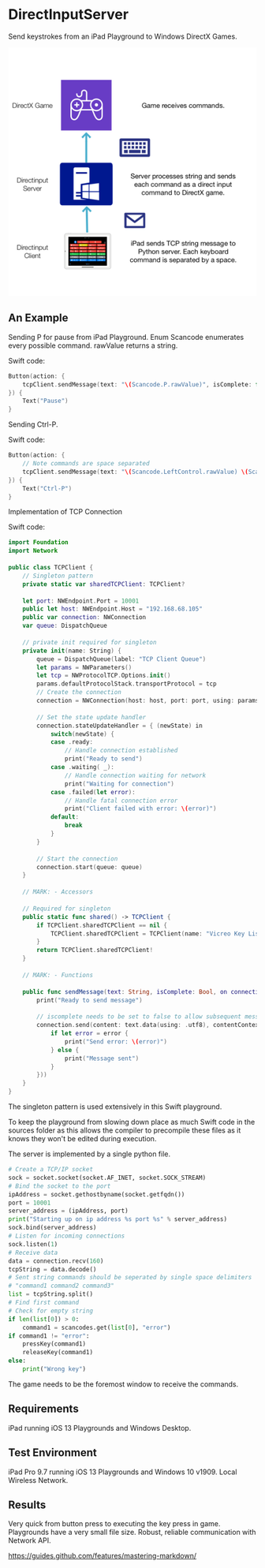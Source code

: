 # DirectInputServer
 Send keystrokes from an iPad Playground to Windows DirectX Games.
 
 ![Playground Screenshot](./images/di.jpeg)
 
## An Example

Sending P for pause from iPad Playground. Enum Scancode enumerates every possible command. rawValue returns a string.

Swift code:

```swift
Button(action: {
    tcpClient.sendMessage(text: "\(Scancode.P.rawValue)", isComplete: false, on: tcpClient.connection)
}) {
    Text("Pause")
}
```
Sending Ctrl-P.

Swift code:

```swift
Button(action: {
    // Note commands are space separated
    tcpClient.sendMessage(text: "\(Scancode.LeftControl.rawValue) \(Scancode.P.rawValue)", isComplete: false, on: tcpClient.connection)
}) {
    Text("Ctrl-P")
}
```
Implementation of TCP Connection

Swift code:
```swift
import Foundation
import Network

public class TCPClient {
    // Singleton pattern
    private static var sharedTCPClient: TCPClient?
    
    let port: NWEndpoint.Port = 10001
    public let host: NWEndpoint.Host = "192.168.68.105"
    public var connection: NWConnection
    var queue: DispatchQueue
    
    // private init required for singleton
    private init(name: String) {
        queue = DispatchQueue(label: "TCP Client Queue")
        let params = NWParameters()
        let tcp = NWProtocolTCP.Options.init()
        params.defaultProtocolStack.transportProtocol = tcp
        // Create the connection
        connection = NWConnection(host: host, port: port, using: params)
        
        // Set the state update handler
        connection.stateUpdateHandler = { (newState) in 
            switch(newState) {
            case .ready:
                // Handle connection established
                print("Ready to send")
            case .waiting( _):
                // Handle connection waiting for network
                print("Waiting for connection")
            case .failed(let error):
                // Handle fatal connection error
                print("Client failed with error: \(error)")
            default:
                break
            }
        }
        
        // Start the connection
        connection.start(queue: queue)
    }
    
    // MARK: - Accessors
    
    // Required for singleton
    public static func shared() -> TCPClient {
        if TCPClient.sharedTCPClient == nil {
            TCPClient.sharedTCPClient = TCPClient(name: "Vicreo Key Listener")
        }
        return TCPClient.sharedTCPClient!
    }
    
    // MARK: - Functions
    
    public func sendMessage(text: String, isComplete: Bool, on connection: NWConnection) {
        print("Ready to send message")
        
        // iscomplete needs to be set to false to allow subsequent messages. Only send iscomplete: true after the final message to close the connection.
        connection.send(content: text.data(using: .utf8), contentContext: NWConnection.ContentContext.finalMessage, isComplete: isComplete, completion: NWConnection.SendCompletion.contentProcessed({ (error) in
            if let error = error {
                print("Send error: \(error)")
            } else {
                print("Message sent")
            }
        }))
    }
}
```

The singleton pattern is used extensively in this Swift playground.

To keep the playground from slowing down place as much Swift code in the sources folder as this allows the compiler to precompile these files as it knows they won't be edited during execution.

The server is implemented by a single python file.

```python
# Create a TCP/IP socket
sock = socket.socket(socket.AF_INET, socket.SOCK_STREAM)
# Bind the socket to the port
ipAddress = socket.gethostbyname(socket.getfqdn())
port = 10001
server_address = (ipAddress, port)
print("Starting up on ip address %s port %s" % server_address)
sock.bind(server_address)
# Listen for incoming connections
sock.listen(1)
# Receive data
data = connection.recv(160)
tcpString = data.decode()
# Sent string commands should be seperated by single space delimiters
# "command1 command2 command3"
list = tcpString.split()
# Find first command
# Check for empty string
if len(list[0]) > 0:
    command1 = scancodes.get(list[0], "error")
if command1 != "error":
    pressKey(command1)
    releaseKey(command1)
else:
    print("Wrong key")
```
The game needs to be the foremost window to receive the commands.

## Requirements

iPad running iOS 13 Playgrounds and
Windows Desktop.


## Test Environment
iPad Pro 9.7 running iOS 13 Playgrounds
and Windows 10 v1909.
Local Wireless Network.

## Results 
Very quick from button press to executing the key press in game. Playgrounds have a very small file size. Robust, reliable communication with Network API.

https://guides.github.com/features/mastering-markdown/